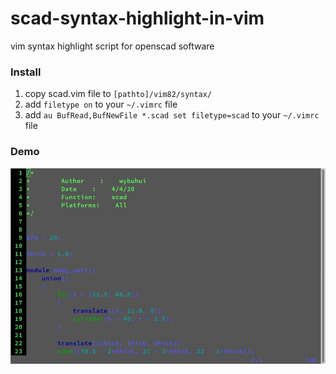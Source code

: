 # scad-syntax-highlight-in-vim
vim syntax highlight script for openscad software

### Install
        
1. copy scad.vim file to `[pathto]/vim82/syntax/`
2. add `filetype on` to your `~/.vimrc` file
3. add `au BufRead,BufNewFile *.scad set filetype=scad` to your `~/.vimrc` file


### Demo
    
![demo](https://github.com/wybuhui/scad-syntax-highlight-in-vim/blob/master/scad_demo.jpg)
